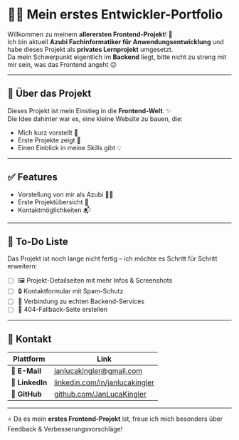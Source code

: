 # 👨‍💻 Mein erstes Entwickler-Portfolio

Willkommen zu meinem **allerersten Frontend-Projekt**! 🚀  
Ich bin aktuell **Azubi Fachinformatiker für Anwendungsentwicklung** und habe dieses Projekt als **privates Lernprojekt** umgesetzt.  
Da mein Schwerpunkt eigentlich im **Backend** liegt, bitte nicht zu streng mit mir sein, was das Frontend angeht 😉  

---

## 📖 Über das Projekt
Dieses Projekt ist mein Einstieg in die **Frontend-Welt**. ✨  
Die Idee dahinter war es, eine kleine Website zu bauen, die:  
- Mich kurz vorstellt 👋  
- Erste Projekte zeigt 📂  
- Einen Einblick in meine Skills gibt 💡  

---

## ✅ Features
- Vorstellung von mir als Azubi 👨‍🎓  
- Erste Projektübersicht 📂  
- Kontaktmöglichkeiten 📬  

---

## 📝 To-Do Liste
Das Projekt ist noch lange nicht fertig – ich möchte es Schritt für Schritt erweitern:  

- [ ] 🖼️ Projekt-Detailseiten mit mehr Infos & Screenshots   
- [ ] 🔒 Kontaktformular mit Spam-Schutz  
- [ ] 🚀 Verbindung zu echten Backend-Services
- [ ] 🚀 404-Fallback-Seite erstellen 

---

## 🤝 Kontakt

| Plattform   | Link |
|-------------|------|
| 📧 **E-Mail**   | [janlucakingler@gmail.com](mailto:janlucakingler@gmail.com) |
| 💼 **LinkedIn** | [linkedin.com/in/janlucakingler](https://de.linkedin.com/in/janlucakingler) |
| 🐙 **GitHub**   | [github.com/JanLucaKingler](https://github.com/JanLucaKingler) |


---

⭐️ Da es mein **erstes Frontend-Projekt** ist, freue ich mich besonders über Feedback & Verbesserungsvorschläge!
